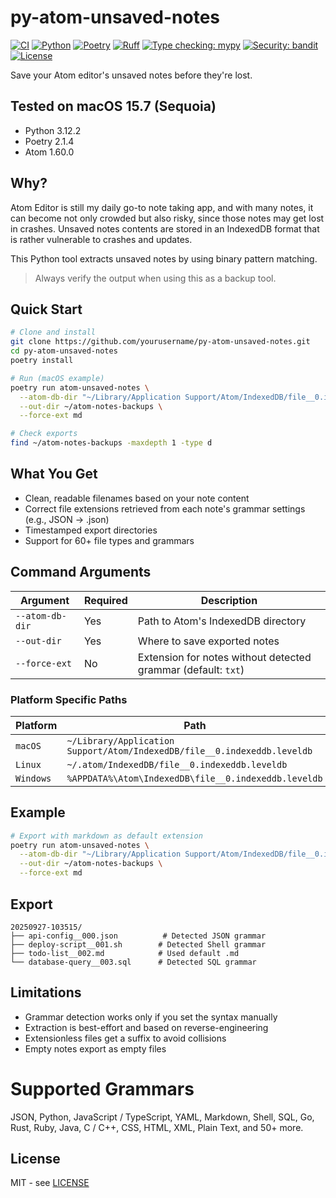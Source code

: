 # py-atom-unsaved-notes

[![CI](https://github.com/bulletinmybeard/py-atom-unsaved-notes/workflows/CI/badge.svg)](https://github.com/bulletinmybeard/py-atom-unsaved-notes/actions)
[![Python](https://img.shields.io/badge/python-3.12+-blue.svg)](https://www.python.org/downloads/)
[![Poetry](https://img.shields.io/badge/poetry-2.1.4-blue.svg)](https://python-poetry.org/)
[![Ruff](https://img.shields.io/endpoint?url=https://raw.githubusercontent.com/astral-sh/ruff/main/assets/badge/v2.json)](https://github.com/astral-sh/ruff)
[![Type checking: mypy](https://img.shields.io/badge/type%20checking-mypy-blue.svg)](https://github.com/python/mypy)
[![Security: bandit](https://img.shields.io/badge/security-bandit-yellow.svg)](https://github.com/PyCQA/bandit)
[![License](https://img.shields.io/badge/license-MIT-green.svg)](LICENSE)

Save your Atom editor's unsaved notes before they're lost.

## Tested on macOS 15.7 (Sequoia) 
- Python 3.12.2
- Poetry 2.1.4
- Atom 1.60.0


## Why?

Atom Editor is still my daily go-to note taking app, and with many notes, it can become not only crowded but also risky,
since those notes may get lost in crashes. Unsaved notes contents are stored in an IndexedDB format that is rather vulnerable to crashes and updates.

This Python tool extracts unsaved notes by using binary pattern matching.

> Always verify the output when using this as a backup tool.


## Quick Start

```bash
# Clone and install
git clone https://github.com/yourusername/py-atom-unsaved-notes.git
cd py-atom-unsaved-notes
poetry install

# Run (macOS example)
poetry run atom-unsaved-notes \
  --atom-db-dir "~/Library/Application Support/Atom/IndexedDB/file__0.indexeddb.leveldb" \
  --out-dir ~/atom-notes-backups \
  --force-ext md

# Check exports
find ~/atom-notes-backups -maxdepth 1 -type d
```


## What You Get

- Clean, readable filenames based on your note content
- Correct file extensions retrieved from each note's grammar settings (e.g., JSON → .json)
- Timestamped export directories
- Support for 60+ file types and grammars


## Command Arguments

| Argument | Required | Description                                                            |
|----------|----------|------------------------------------------------------------------------|
| `--atom-db-dir` | Yes | Path to Atom's IndexedDB directory                                   |
| `--out-dir` | Yes | Where to save exported notes                                             |
| `--force-ext` | No | Extension for notes without detected grammar (default: `txt`) |


### Platform Specific Paths

| Platform    | Path                                                                     |
|-------------|--------------------------------------------------------------------------|
| `macOS`     | `~/Library/Application Support/Atom/IndexedDB/file__0.indexeddb.leveldb`  |
| `Linux`     | `~/.atom/IndexedDB/file__0.indexeddb.leveldb`                             |
| `Windows`   | `%APPDATA%\Atom\IndexedDB\file__0.indexeddb.leveldb`                      |


## Example

```bash
# Export with markdown as default extension
poetry run atom-unsaved-notes \
  --atom-db-dir "~/Library/Application Support/Atom/IndexedDB/file__0.indexeddb.leveldb" \
  --out-dir ~/atom-notes-backups \
  --force-ext md
```


## Export
```
20250927-103515/
├── api-config__000.json          # Detected JSON grammar
├── deploy-script__001.sh        # Detected Shell grammar
├── todo-list__002.md            # Used default .md
└── database-query__003.sql      # Detected SQL grammar
```


## Limitations

- Grammar detection works only if you set the syntax manually
- Extraction is best-effort and based on reverse-engineering
- Extensionless files get a suffix to avoid collisions
- Empty notes export as empty files


# Supported Grammars

JSON, Python, JavaScript / TypeScript, YAML, Markdown, Shell, SQL, Go, Rust, Ruby, Java, C / C++, CSS, HTML, XML, Plain Text, and 50+ more.


## License

MIT - see [LICENSE](LICENSE)
